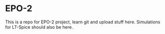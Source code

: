 # EPO-2

This is a repo for EPO-2 project, learn git and upload stuff here. Simulations for LT-Spice should also be here.
